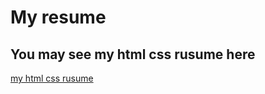 # My resume

## You may see my html css rusume here 

[my html css rusume](https://sserg-dev.github.io/resume/)
